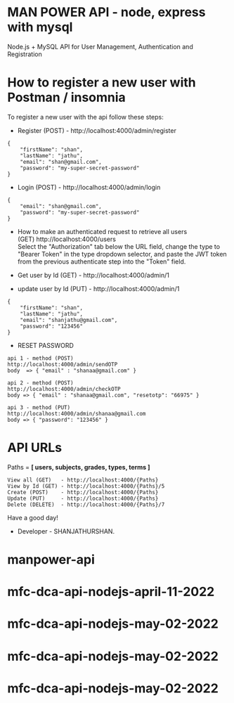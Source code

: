 # MAN POWER API - node, express with mysql

Node.js + MySQL API for User Management, Authentication and Registration

# How to register a new user with Postman / insomnia
To register a new user with the api follow these steps:

- Register (POST) - http://localhost:4000/admin/register
```
{
    "firstName": "shan",
    "lastName": "jathu",
    "email": "shan@gmail.com",
    "password": "my-super-secret-password"
}
```

- Login (POST) - http://localhost:4000/admin/login

```
{
    "email": "shan@gmail.com",
    "password": "my-super-secret-password"
}
```

- How to make an authenticated request to retrieve all users \
 (GET) http://localhost:4000/users \
Select the "Authorization" tab below the URL field, change the type to "Bearer Token" in the type dropdown selector, and paste the JWT token from the previous authenticate step into the "Token" field.

- Get user by Id (GET) - http://localhost:4000/admin/1

- update user by Id (PUT) - http://localhost:4000/admin/1 
```
{
    "firstName": "shan",
    "lastName": "jathu",
    "email": "shanjathu@gmail.com",
    "password": "123456"
}
```

- RESET PASSWORD
```
api 1 - method (POST)
http://localhost:4000/admin/sendOTP 
body  => { "email" : "shanaa@gmail.com" }

api 2 - method (POST) 
http://localhost:4000/admin/checkOTP 
body => { "email" : "shanaa@gmail.com", "resetotp": "66975" }

api 3 - method (PUT) 
http://localhost:4000/admin/shanaa@gmail.com
body => { "password": "123456" }
```

# API URLs
Paths = **[ users, subjects, grades, types, terms ]**

```
View all (GET)   - http://localhost:4000/{Paths}
View by Id (GET) - http://localhost:4000/{Paths}/5
Create (POST)    - http://localhost:4000/{Paths}
Update (PUT)     - http://localhost:4000/{Paths}
Delete (DELETE)  - http://localhost:4000/{Paths}/7
```

Have a good day!
- Developer - SHANJATHURSHAN.
# manpower-api
# mfc-dca-api-nodejs-april-11-2022
# mfc-dca-api-nodejs-may-02-2022
# mfc-dca-api-nodejs-may-02-2022
# mfc-dca-api-nodejs-may-02-2022
